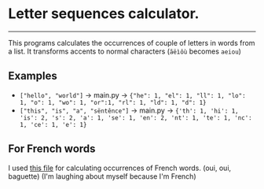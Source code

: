# Letter sequences calculator.
_________________________
 This programs calculates the occurrences of couple of letters in words from a list.
 It transforms accents to normal characters (`ãëìôù` becomes `aeiou`)

## Examples
 * `["hello", "world"]` -> main.py -> `{"he": 1, "el": 1, "ll": 1, "lo": 1, "o": 1, "wo": 1, "or":1, "rl": 1, "ld": 1, "d": 1}`
 * `["this", "is", "a", "sëntênce"]` -> main.py -> `{'th': 1, 'hi': 1, 'is': 2, 's': 2, 'a': 1, 'se': 1, 'en': 2, 'nt': 1, 'te': 1, 'nc': 1, 'ce': 1, 'e': 1}`

## For French words
 I used [this file](https://www.pallier.org/liste-de-mots-francais.html) for calculating occurrences of French words. (oui, oui, baguette)
 (I'm laughing about myself because I'm French)
